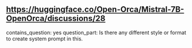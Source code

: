 ## https://huggingface.co/Open-Orca/Mistral-7B-OpenOrca/discussions/28

contains_question: yes
question_part: Is there any different style or format to create system prompt in this.